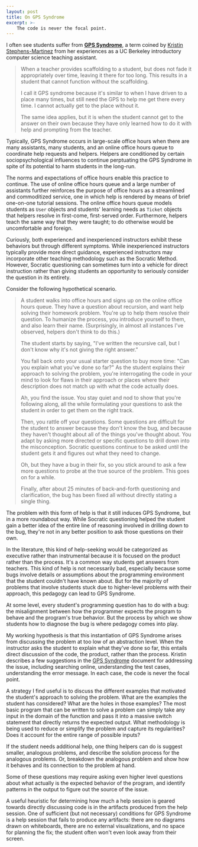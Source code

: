 ```yaml
---
layout: post
title: On GPS Syndrome
excerpt: >-
    The code is never the focal point.
---
```


I often see students suffer from **[GPS Syndrome][]**, a term coined by
[Kristin Stephens-Martinez](https://users.cs.duke.edu/~ksm/) from her
experiences as a UC Berkeley introductory computer science teaching assistant.

[GPS Syndrome]: https://ksm-cs.blogspot.com/2019/10/gps-syndrome.html

> When a teacher provides scaffolding to a student, but does not fade it
> appropriately over time, leaving it there for too long. This results in a
> student that cannot function without the scaffolding.
>
> I call it GPS syndrome because it's similar to when I have driven to a place
> many times, but still need the GPS to help me get there every time. I cannot
> actually get to the place without it.
>
> The same idea applies, but it is when the student cannot get to the answer on
> their own because they have only learned how to do it with help and prompting
> from the teacher.

Typically, GPS Syndrome occurs in large-scale office hours when there are many
assistants, many students, and an online office hours queue to coordinate help
requests and helpers. Helpers are conditioned by certain sociopsychological
influences to continue perptuating the GPS Syndrome in spite of its potential
to harm students in the long-run.

The norms and expectations of office hours enable this practice to continue.
The use of online office hours queue and a large number of assistants further
reinforces the purpose of office hours as a streamlined and commoditized
service, one in which help is rendered by means of brief one-on-one tutorial
sessions. The online office hours queue models students as `User` objects and
students' learning needs as `Ticket` objects that helpers resolve in
first-come, first-served order. Furthermore, helpers teach the same way that
they were taught; to do otherwise would be uncomfortable and foreign.

Curiously, both experienced and inexperienced instructors exhibit these
behaviors but through different symptoms. While inexperienced instructors
typically provide more direct guidance, experienced instructors may incorporate
other teaching methodology such as the Socratic Method. However, Socratic
questioning can sometimes turn into a vehicle for direct instruction rather
than giving students an opportunity to seriously consider the question in its
entirety.

Consider the following hypothetical scenario.

> A student walks into office hours and signs up on the online office hours
> queue. They have a question about recursion, and want help solving their
> homework problem. You're up to help them resolve their question. To humanize
> the process, you introduce yourself to them, and also learn their name.
> (Surprisingly, in almost all instances I've observed, helpers don't think to
> do this.)
>
> The student starts by saying, "I've written the recursive call, but I don't
> know why it's not giving the right answer."
>
> You fall back onto your usual starter question to buy more time: "Can you
> explain what you've done so far?" As the student explains their approach to
> solving the problem, you're interrogating the code in your mind to look for
> flaws in their approach or places where their description does not match up
> with what the code actually does.
>
> Ah, you find the issue. You stay quiet and nod to show that you're following
> along, all the while formulating your questions to ask the student in order
> to get them on the right track.
>
> Then, you rattle off your questions. Some questions are difficult for the
> student to answer because they don't know the bug, and because they haven't
> thought about all of the things you've thought about. You adapt by asking
> more directed or specific questions to drill down into the misconception.
> Socratic questions continue to be asked until the student gets it and figures
> out what they need to change.
>
> Oh, but they have a bug in their fix, so you stick around to ask a few more
> questions to probe at the true source of the problem. This goes on for a
> while.
>
> Finally, after about 25 minutes of back-and-forth questioning and
> clarification, the bug has been fixed all without directly stating a single
> thing.

The problem with this form of help is that it still induces GPS Syndrome, but
in a more roundabout way. While Socratic questioning helped the student gain a
better idea of the entire line of reasoning involved in drilling down to the
bug, they're not in any better position to ask those questions on their own.

In the literature, this kind of help-seeking would be categorized as executive
rather than instrumental because it is focused on the product rather than the
process. It's a common way students get answers from teachers. This kind of
help is not necessarily bad, especially because some bugs involve details or
assumptions about the programming environment that the student couldn't have
known about. But for the majority of problems that involve students stuck due
to higher-level problems with their approach, this pedagogy can lead to GPS
Syndrome.

At some level, every student's programming question has to do with a bug: the
misalignment between how the programmer expects the program to behave and the
program's true behavior. But the process by which we show students how to
diagnose the bug is where pedagogy comes into play.

My working hypothesis is that this instantiation of GPS Syndrome arises from
discussing the problem at too low of an abstraction level. When the instructor
asks the student to explain what they've done so far, this entails direct
discussion of the code, the product, rather than the process. Kristin describes
a few suggestions in the [GPS Syndrome][] document for addressing the issue,
including searching online, understanding the test cases, understanding the
error message. In each case, the code is never the focal point.

A strategy I find useful is to discuss the different examples that motivated
the student's approach to solving the problem. What are the examples the
student has considered? What are the holes in those examples? The most basic
program that can be written to solve a problem can simply take any input in the
domain of the function and pass it into a massive switch statement that
directly returns the expected output. What methodology is being used to reduce
or simplify the problem and capture its regularities? Does it account for the
entire range of possible inputs?

If the student needs additional help, one thing helpers can do is suggest
smaller, analogous problems, and describe the solution process for the
analogous problems. Or, breakdown the analogous problem and show how it behaves
and its connection to the problem at hand.

Some of these questions may require asking even higher level questions about
what actually is the expected behavior of the program, and identify patterns in
the output to figure out the source of the issue.

A useful heuristic for determining how much a help session is geared towards
directly discussing code is in the artifacts produced from the help session.
One of sufficient (but not necessary) conditions for GPS Syndrome is a help
session that fails to produce any artifacts: there are no diagrams drawn on
whiteboards, there are no external visualizations, and no space for planning
the fix; the student often won't even look away from their screen.
